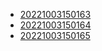 - [20221003150163](/zet/20221003150163/README.md)
- [20221003150164](/zet/20221003150164/README.md)
- [20221003150165](/zet/20221003150165/README.md)

